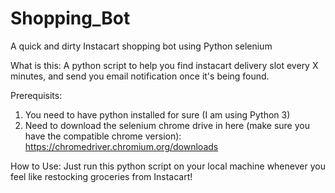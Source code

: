 # Shopping_Bot
A quick and dirty Instacart shopping bot using Python selenium 

What is this:
A python script to help you find instacart delivery slot every X minutes, and send you email notification once it's being found. 



Prerequisits:
1. You need to have python installed for sure (I am using Python 3)
2. Need to download the selenium chrome drive in here (make sure you have the compatible chrome version):
  https://chromedriver.chromium.org/downloads 



How to Use:
Just run this python script on your local machine whenever you feel like restocking groceries from Instacart!
